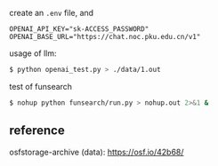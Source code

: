 create an `.env` file, and 
```
OPENAI_API_KEY="sk-ACCESS_PASSWORD"
OPENAI_BASE_URL="https://chat.noc.pku.edu.cn/v1"
```

usage of llm:
```bash
$ python openai_test.py > ./data/1.out
```

test of funsearch
```bash
$ nohup python funsearch/run.py > nohup.out 2>&1 &
```

## reference
osfstorage-archive (data): https://osf.io/42b68/
